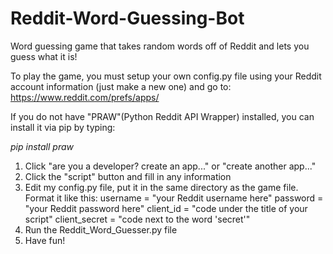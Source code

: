 # Reddit-Word-Guessing-Bot
Word guessing game that takes random words off of Reddit and lets you guess what it is!

To play the game, you must setup your own config.py file using your Reddit account information (just make a new one) and go to:
https://www.reddit.com/prefs/apps/

If you do not have "PRAW"(Python Reddit API Wrapper) installed, you can install it via pip by typing:

<i>pip install praw</i>

1) Click "are you a developer? create an app..." or "create another app..."
2) Click the "script" button and fill in any information
3) Edit my config.py file, put it in the same directory as the game file.
     Format it like this:
        username = "your Reddit username here"
        password = "your Reddit password here"
        client_id = "code under the title of your script"
        client_secret =	"code next to the word 'secret'"
4) Run the Reddit_Word_Guesser.py file
5) Have fun!
